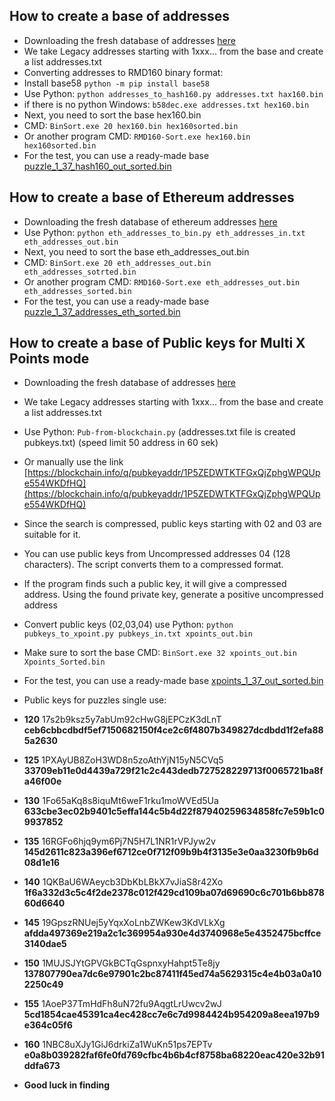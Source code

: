 ## How to create a base of addresses 

- Downloading the fresh database of addresses [here](https://blockchair.com/dumps)
- We take Legacy addresses starting with 1xxx... from the base and create a list addresses.txt
- Converting addresses to RMD160 binary format:
- Install base58 ```python -m pip install base58```
- Use Python: ```python addresses_to_hash160.py addresses.txt hax160.bin```
- if there is no python Windows: ```b58dec.exe addresses.txt hex160.bin```
- Next, you need to sort the base hex160.bin
- CMD: ```BinSort.exe 20 hex160.bin hex160sorted.bin```
- Or another program CMD: ```RMD160-Sort.exe hex160.bin hex160sorted.bin```
- For the test, you can use a ready-made base [puzzle_1_37_hash160_out_sorted.bin](https://github.com/phrutis/Rotor-Cuda/blob/main/Others/puzzle_1_37_hash160_out_sorted.bin)

## How to create a base of Ethereum addresses 

- Downloading the fresh database of ethereum addresses [here](https://blockchair.com/dumps)
- Use Python: ```python eth_addresses_to_bin.py eth_addresses_in.txt eth_addresses_out.bin```
- Next, you need to sort the base eth_addresses_out.bin
- CMD: ```BinSort.exe 20 eth_addresses_out.bin eth_addresses_sotrted.bin```
- Or another program CMD: ```RMD160-Sort.exe eth_addresses_out.bin eth_addresses_sorted.bin```
- For the test, you can use a ready-made base [puzzle_1_37_addresses_eth_sorted.bin](https://github.com/phrutis/Rotor-Cuda/blob/main/Others/puzzle_1_37_addresses_eth_sorted.bin)

## How to create a base of Public keys for Multi X Points mode

- Downloading the fresh database of addresses [here](https://blockchair.com/dumps)
- We take Legacy addresses starting with 1xxx... from the base and create a list addresses.txt
- Use Python: ```Pub-from-blockchain.py``` (addresses.txt file is created pubkeys.txt) (speed limit 50 address in 60 sek)
- Or manually use the link [https://blockchain.info/q/pubkeyaddr/1P5ZEDWTKTFGxQjZphgWPQUpe554WKDfHQ](https://blockchain.info/q/pubkeyaddr/1P5ZEDWTKTFGxQjZphgWPQUpe554WKDfHQ)
- Since the search is compressed, public keys starting with 02 and 03 are suitable for it. 
- You can use public keys from Uncompressed addresses 04 (128 characters). The script converts them to a compressed format.
- If the program finds such a public key, it will give a compressed address. Using the found private key, generate a positive uncompressed address
- Convert public keys (02,03,04) use Python: ```python pubkeys_to_xpoint.py pubkeys_in.txt xpoints_out.bin```
- Make sure to sort the base CMD: ```BinSort.exe 32 xpoints_out.bin Xpoints_Sorted.bin```
- For the test, you can use a ready-made base [xpoints_1_37_out_sorted.bin](https://github.com/phrutis/Rotor-Cuda/blob/main/Others/xpoints_1_37_out_sorted.bin)
- Public keys for puzzles single use:
- **120** 17s2b9ksz5y7abUm92cHwG8jEPCzK3dLnT **ceb6cbbcdbdf5ef7150682150f4ce2c6f4807b349827dcdbdd1f2efa885a2630**
- **125** 1PXAyUB8ZoH3WD8n5zoAthYjN15yN5CVq5 **33709eb11e0d4439a729f21c2c443dedb727528229713f0065721ba8fa46f00e**
- **130** 1Fo65aKq8s8iquMt6weF1rku1moWVEd5Ua **633cbe3ec02b9401c5effa144c5b4d22f87940259634858fc7e59b1c09937852**
- **135** 16RGFo6hjq9ym6Pj7N5H7L1NR1rVPJyw2v **145d2611c823a396ef6712ce0f712f09b9b4f3135e3e0aa3230fb9b6d08d1e16**
- **140** 1QKBaU6WAeycb3DbKbLBkX7vJiaS8r42Xo **1f6a332d3c5c4f2de2378c012f429cd109ba07d69690c6c701b6bb87860d6640**
- **145** 19GpszRNUej5yYqxXoLnbZWKew3KdVLkXg **afdda497369e219a2c1c369954a930e4d3740968e5e4352475bcffce3140dae5**
- **150** 1MUJSJYtGPVGkBCTqGspnxyHahpt5Te8jy **137807790ea7dc6e97901c2bc87411f45ed74a5629315c4e4b03a0a102250c49**
- **155** 1AoeP37TmHdFh8uN72fu9AqgtLrUwcv2wJ **5cd1854cae45391ca4ec428cc7e6c7d9984424b954209a8eea197b9e364c05f6**
- **160** 1NBC8uXJy1GiJ6drkiZa1WuKn51ps7EPTv **e0a8b039282faf6fe0fd769cfbc4b6b4cf8758ba68220eac420e32b91ddfa673**

- **Good luck in finding**  
